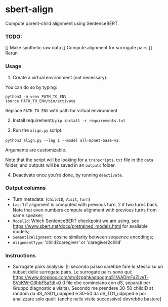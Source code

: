# sbert-align
Compute parent-child alignment using SentenceBERT.

### TODO:
[] Make synthetic raw data
[] Compute alignment for surrogate pairs
[] Rerun

### Usage
1. Create a virtual environment (not necessary).

You can do so by typing:

``` 
python3 -m venv PATH_TO_ENV
source PATH_TO_ENV/bin/activate
```
Replace `PATH_TO_ENV` with path for virtual environment

2. Install requirements
```pip install -r requirements.txt```

3. Run the `align.py` script.

`python3 align.py --lag 1 --model all-mpnet-base-v2`.

Arguments are customizable.

Note that the script will be looking for a `transcripts.txt` file in the `data` folder, and outputs will be saved in an `outputs` folder.

4. Deactivate once you're done, by running ```deactivate```.

### Output columns
- Turn metadata: (`ChildID`, `Visit`, `Turn`)
- `Lag`: 1 if alignment is computed with previous turn, 2 if two turns back. Note that even numbers compute alignment with previous turns from same speaker;
- `ModelId`: Which SentenceBERT checkpoint we are using, see https://www.sbert.net/docs/pretrained_models.html for available models; 
- `SemanticAlignment`: cosine similarity between sequence encodings;
- `AlignmentType`: 'child2caregiver' or 'caregiver2child'


### Instructions
- Surrogate pairs analysis: [Il secondo passo sarebbe fare lo stesso su un subset delle surrogate pairs. Le surrogate pairs sono qui: https://www.dropbox.com/sh/4zpghkadqogmq51/AADmFaZIveT-SVcKW-C0hhF5a?dl=0 (I file che cominciano con dS, separati per Gruppo diagnostic e visita). Secondo me prendere 30-50 childID at random da dS_ASD1_udpiped e 30-50 da dS_TD1_udpiped e poi analizzare solo quelli (anche nelle visite successive) dovrebbe bastare]